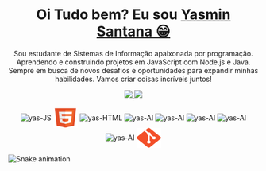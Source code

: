   <h1 align="center">
    Oi Tudo bem? Eu sou  
    <a href="https://www.linkedin.com/in/yasmin-santana-santos/">Yasmin Santana 😁</a>
  </h1>
  
   <p align="center">
    Sou estudante de Sistemas de Informação apaixonada por programação. Aprendendo e construindo projetos em JavaScript com Node.js e Java. Sempre em busca de novos desafios e   oportunidades para expandir minhas habilidades. Vamos criar coisas incríveis juntos!
  </p>

<div align="center">
  <a href="https://github.com/duribeiro">
    <img height="150em" src="https://github-readme-stats.vercel.app/api?username=santyasm&count_private=true&include_all_commits=true&show_icons=true&theme=dracula&hide_border=false&show_owner=true"/>
    <img height="150em" src="https://github-readme-stats.vercel.app/api/top-langs/?username=santyasm&theme=dracula&hide_border=false&&layout=compact"/>
  </a>
</div>

<div style="display: inline_block" align="center"><br>
  <img align="center" alt="yas-JS" height="40" width="50" src="https://cdn.jsdelivr.net/gh/devicons/devicon/icons/javascript/javascript-original.svg">
  <img align="center" alt="yas-HTML" height="40" width="50" src="https://raw.githubusercontent.com/devicons/devicon/master/icons/html5/html5-original.svg">
  <img align="center" alt="yas-HTML" height="40" width="50" src="https://cdn.jsdelivr.net/gh/devicons/devicon/icons/java/java-original-wordmark.svg" />      
  <img align="center" alt="yas-AI" height="40" width="50" src="https://cdn.jsdelivr.net/gh/devicons/devicon/icons/nodejs/nodejs-original.svg">
  <img align="center" alt="yas-AI" height="40" width="50" src="https://cdn.jsdelivr.net/gh/devicons/devicon/icons/bootstrap/bootstrap-original.svg" />
  <img align="center" alt="yas-AI" height="40" width="50" rel="stylesheet" src="https://cdn.jsdelivr.net/gh/devicons/devicon/icons/jest/jest-plain.svg">
  <img align="center" alt="yas-AI" height="40" width="50" src="https://cdn.jsdelivr.net/gh/devicons/devicon/icons/mysql/mysql-original-wordmark.svg" />
  <img align="center" alt="yas-AI" height="40" width="50" src="https://cdn.jsdelivr.net/gh/devicons/devicon/icons/mongodb/mongodb-original.svg" />
  <img align="center" alt="yas-AI" height="40" width="50" src="https://raw.githubusercontent.com/devicons/devicon/master/icons/git/git-original.svg" />
                 
</div>


![Snake animation](https://github.com/santyasm/santyasm/blob/output/github-contribution-grid-snake.svg)
